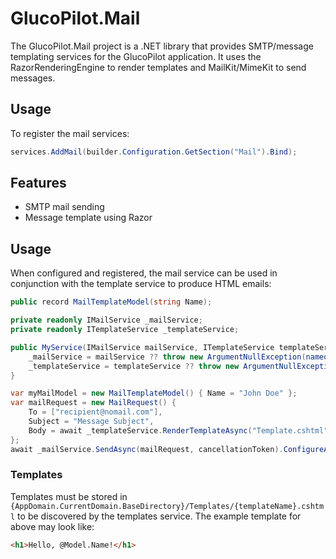 # GlucoPilot.Mail
The GlucoPilot.Mail project is a .NET library that provides SMTP/message templating services for the GlucoPilot application. It uses the RazorRenderingEngine to render templates and MailKit/MimeKit to send messages.

## Usage
To register the mail services:
```csharp
services.AddMail(builder.Configuration.GetSection("Mail").Bind);
```

## Features

- SMTP mail sending
- Message template using Razor

## Usage

When configured and registered, the mail service can be used in conjunction with the template service to produce HTML emails:

```csharp
public record MailTemplateModel(string Name);

private readonly IMailService _mailService;
private readonly ITemplateService _templateService;

public MyService(IMailService mailService, ITemplateService templateService) {
    _mailService = mailService ?? throw new ArgumentNullException(nameof(mailService));
    _templateService = templateService ?? throw new ArgumentNullException(nameof(templateService));
}

var myMailModel = new MailTemplateModel() { Name = "John Doe" };
var mailRequest = new MailRequest() {
    To = ["recipient@nomail.com"],
    Subject = "Message Subject",
    Body = await _templateService.RenderTemplateAsync("Template.cshtml", myMailModel, cancellationToken).ConfigureAwait(false),
};
await _mailService.SendAsync(mailRequest, cancellationToken).ConfigureAwait(false);
````

### Templates
Templates must be stored in `{AppDomain.CurrentDomain.BaseDirectory}/Templates/{templateName}.cshtml` to be discovered by the templates service. The example template for above may look like:
```html
<h1>Hello, @Model.Name!</h1>
```